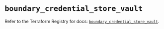 # `boundary_credential_store_vault`

Refer to the Terraform Registry for docs: [`boundary_credential_store_vault`](https://registry.terraform.io/providers/hashicorp/boundary/1.3.1/docs/resources/credential_store_vault).
